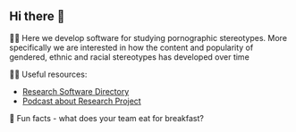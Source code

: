 ## Hi there 👋


🙋‍♀️ Here we develop software for studying pornographic stereotypes. More specifically we are interested in how the content and popularity of gendered, ethnic and racial stereotypes has developed over time

👩‍💻 Useful resources: 
- [Research Software Directory](https://research-software-directory.org/projects/ptypes)
- [Podcast about Research Project](https://open.spotify.com/episode/7bv14RRx36tbkSxB9Pxpxx)

🍿 Fun facts - what does your team eat for breakfast?

